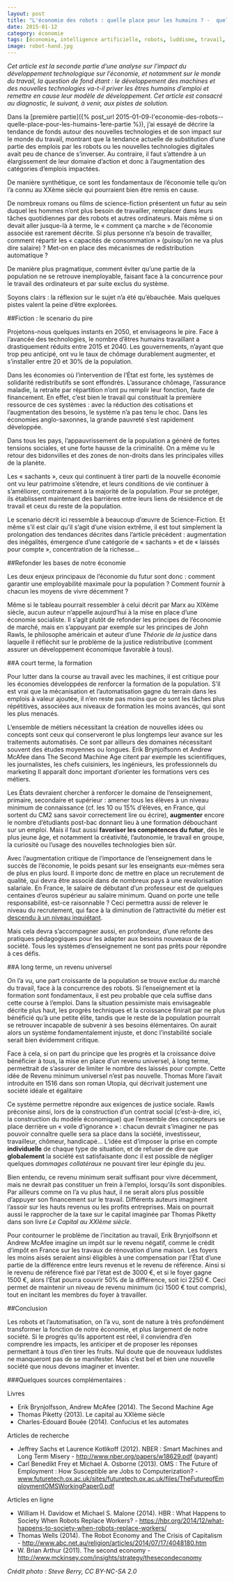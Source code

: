 ```yaml
---
layout: post
title: "L'économie des robots : quelle place pour les humains ? -  quelques pistes"
date: 2015-01-12
category: économie
tags: [économie, intelligence artificielle, robots, luddisme, travail, capitalisme]
image: robot-hand.jpg
---
```

*Cet article est la seconde partie d’une analyse sur l’impact du développement technologique sur l’économie, et notamment sur le monde du travail, la question de fond étant : le développement des machines et des nouvelles technologies va-t-il priver les êtres humains d’emploi et remettre en cause leur modèle de développement. Cet article est consacré au diagnostic, le suivant, à venir, aux pistes de solution.*

<!--more-->

Dans la [première partie]({% post_url 2015-01-09-l'economie-des-robots--quelle-place-pour-les-humains-1ere-partie %}), j’ai essayé de décrire la tendance de fonds autour des nouvelles technologies et de son impact sur le monde du travail, montrant que la tendance actuelle de substitution d’une partie des emplois par les robots ou les nouvelles technologies digitales avait peu de chance de s’inverser. Au contraire, il faut s’attendre à un élargissement de leur domaine d’action et donc à l’augmentation des catégories d’emplois impactées.

De manière synthétique, ce sont les fondamentaux de l’économie telle qu’on l’a connu au XXème siècle qui pourraient bien être remis en cause.

De nombreux romans ou films de science-fiction présentent un futur au sein duquel les hommes n’ont plus besoin de travailler, remplacer dans leurs tâches quotidiennes par des robots et autres ordinateurs. Mais même si on devait aller jusque-là à terme, le « comment ça marche » de l’économie associée est rarement décrite. Si plus personne n’a besoin de travailler, comment répartir les « capacités de consommation » (puisqu’on ne va plus dire salaire) ? Met-on en place des mécanismes de redistribution automatique ?


De manière plus pragmatique, comment éviter qu’une partie de la population ne se retrouve inemployable, faisant face à la concurrence pour le travail des ordinateurs et par suite exclus du système.

Soyons clairs : la réflexion sur le sujet n’a été qu’ébauchée. Mais quelques pistes valent la peine d’être explorées.

##Fiction : le scenario du pire

Projetons-nous quelques instants en 2050, et envisageons le pire. Face à l’avancée des technologies, le nombre d’êtres humains travaillant a drastiquement réduits entre 2015 et 2040. Les gouvernements, n’ayant que trop peu anticipé, ont vu le taux de chômage durablement augmenter, et s’installer entre 20 et 30% de la population.

Dans les économies où l’intervention de l’État est forte, les systèmes de solidarité redistributifs se sont effondrés. L’assurance chômage, l’assurance maladie, la retraite par répartition n’ont pu remplir leur fonction, faute de financement. En effet, c’est bien le travail qui constituait la première ressource de ces systèmes : avec la réduction des cotisations et l’augmentation des besoins, le système n’a pas tenu le choc. Dans les économies anglo-saxonnes, la grande pauvreté s’est rapidement développée.

Dans tous les pays, l’appauvrissement de la population a généré de fortes tensions sociales, et une forte hausse de la criminalité. On a même vu le retour des bidonvilles et des zones de non-droits dans les principales villes de la planète.

Les « sachants », ceux qui continuent à tirer parti de la nouvelle économie ont vu leur patrimoine s’étendre, et leurs conditions de vie continuer à s’améliorer, contrairement à la majorité de la population. Pour se protéger, ils établissent maintenant des barrières entre leurs liens de résidence et de travail et ceux du reste de la population.

Le scenario décrit ici ressemble à beaucoup d’œuvre de Science-Fiction. Et même s’il est clair qu’il s’agit d’une vision extrême, il est tout simplement la prolongation des tendances décrites dans l’article précédent : augmentation des inégalités, émergence d’une catégorie de « sachants » et de « laissés pour compte », concentration de la richesse…

##Refonder les bases de notre économie

Les deux enjeux principaux de l’économie du futur sont donc : comment garantir une employabilité maximale pour la population ? Comment fournir à chacun les moyens de vivre décemment ?

Même si le tableau pourrait ressembler à celui décrit par Marx au XIXème siècle, aucun auteur n’appelle aujourd’hui à la mise en place d’une économie socialiste. Il s’agit plutôt de refonder les principes de l’économie de marché, mais en  s’appuyant par exemple sur les principes de John Rawls, le philosophe américain et auteur d’une *Théorie de la justice* dans laquelle il réfléchit sur le problème de la justice redistributive (comment assurer un développement économique favorable à tous).

##A court terme, la formation

Pour lutter dans la course au travail avec les machines, il est critique pour les économies développées de renforcer la formation de la population. S’il est vrai que la mécanisation et l’automatisation gagne du terrain dans les emplois à valeur ajoutée, il n’en reste pas moins que ce sont les tâches plus répétitives, associées aux niveaux de formation les moins avancés, qui sont les plus menacés.

L’ensemble de métiers nécessitant la création de nouvelles idées ou concepts sont ceux qui conserveront le plus longtemps leur avance sur les traitements automatisés. Ce sont par ailleurs des domaines nécessitant souvent des études moyennes ou longues. Erik Brynjolfsonn et Andrew McAfee dans The Second Machine Age citent par exemple les scientifiques, les journalistes, les chefs cuisiniers, les ingénieurs, les professionnels du marketing Il apparaît donc important d’orienter les formations vers ces métiers.

Les États devraient chercher à renforcer le domaine de l’enseignement, primaire, secondaire et supérieur : amener tous les élèves à un niveau minimum de connaissance (cf. les 10 ou 15% d’élèves, en France, qui sortent du CM2 sans savoir correctement lire ou écrire), **augmenter** encore le nombre d’étudiants post-bac donnant lieu à une formation débouchant sur un emploi. Mais il faut aussi **favoriser les compétences du futur**, dès le plus jeune âge, et notamment la créativité, l’autonomie, le travail en groupe, la curiosité ou l’usage des nouvelles technologies bien sûr.

Avec l’augmentation critique de l’importance de l’enseignement dans le succès de l’économie, le poids pesant sur les enseignants eux-mêmes sera de plus en plus lourd. Il importe donc de mettre en place un recrutement de qualité, qui devra être associé dans de nombreux pays à une revalorisation salariale. En France, le salaire de débutant d’un professeur est de quelques centaines d’euros supérieur au salaire minimum. Quand on porte une telle responsabilité, est-ce raisonnable ? Ceci permettra aussi de relever le niveau du recrutement, qui face à la diminution de l’attractivité du métier est [descendu à un niveau inquiétant](http://rue89.nouvelobs.com/2014/05/13/france-peut-devenir-prof-ecoles-41720-moyenne-252109).

Mais cela devra s’accompagner aussi, en profondeur, d’une refonte des pratiques pédagogiques pour les adapter aux besoins nouveaux de la société. Tous les systèmes d’enseignement ne sont pas prêts pour répondre à ces défis.

##A long terme, un revenu universel

On l’a vu, une part croissante de la population se trouve exclue du marché du travail, face à la concurrence des robots. Si l’enseignement et la formation sont fondamentaux, il est peu probable que cela suffise dans cette course à l’emploi. Dans la situation pessimiste mais envisageable décrite plus haut, les progrès techniques et la croissance finirait par ne plus bénéficié qu’à une petite élite, tandis que le reste de la population pourrait se retrouver incapable de subvenir à ses besoins élémentaires. On aurait alors un système fondamentalement injuste, et donc l’instabilité sociale serait bien évidemment critique.

Face à cela, si on part du principe que les progrès et la croissance doive bénéficier à tous, la mise en place d’un revenu universel, à long terme, permettrait de s’assurer de limiter le nombre des laissés pour compte. Cette idée de Revenu minimum universel n’est pas nouvelle. Thomas More l’avait introduite en 1516 dans son roman Utopia, qui décrivait justement une société idéale et égalitaire

Ce système permettre répondre aux exigences de justice sociale. Rawls préconise ainsi, lors de la construction d’un contrat social (c’est-à-dire, ici, la construction du modèle économique) que l’ensemble des concepteurs se place derrière un « voile d’ignorance » : chacun devrait s’imaginer ne pas pouvoir connaître quelle sera sa place dans la société, investisseur, travailleur, chômeur, handicapé… L’idée est d’imposer la prise en compte **individuelle** de chaque type de situation, et de refuser de dire que **globalement** la société est satisfaisante donc il est possible de négliger quelques *dommages collatéraux* ne pouvant tirer leur épingle du jeu.

Bien entendu, ce revenu minimum serait suffisant pour vivre décemment, mais ne devrait pas constituer un frein à l’emploi, lorsqu’ils sont disponibles. Par ailleurs comme on l’a vu plus haut, il ne serait alors plus possible d’appuyer son financement sur le travail. Différents auteurs imaginent l’assoir sur les hauts revenus ou les profits entreprises. Mais on pourrait aussi le rapprocher de la taxe sur le capital imaginée par Thomas Piketty dans son livre *Le Capital au XXIème siècle*.

Pour contourner le problème de l’incitation au travail, Erik Brynjolfsonn et Andrew McAfee imagine un impôt sur le revenu négatif, comme le crédit d’impôt en France sur les travaux de rénovation d’une maison. Les foyers les moins aisés seraient ainsi éligibles à une compensation par l’État d’une partie de la différence entre leurs revenus et le revenu de référence. Ainsi si le revenu de référence fixé par l’état est de 3000 €, et si le foyer gagne 1500 €, alors l’État pourra couvrir 50% de la différence, soit ici 2250 €. Ceci permet de maintenir un niveau de revenu minimum (ici 1500 € tout compris), tout en incitant les membres du foyer à travailler.

##Conclusion

Les robots et l’automatisation, on l’a vu, sont de nature à très profondément  transformer la fonction de notre économie, et plus largement de notre société. Si le progrès qu’ils apportent est réel, il conviendra d’en comprendre les impacts, les anticiper et de proposer les réponses permettant à tous d’en tirer les fruits. Nul doute que de nouveaux luddistes ne manqueront pas de se manifester. Mais c’est bel et bien une nouvelle société que nous devons imaginer et inventer.

###Quelques sources complémentaires :

Livres

* Erik Brynjolfsson, Andrew McAfee (2014). The Second Machine Age
* Thomas Piketty (2013). Le capital au XXIème siècle
* Charles-Edouard Bouée (2014). Confucius et les automates

Articles de recherche

* Jeffrey Sachs et Laurence Kotlikoff (2012). NBER : Smart Machines and Long Term Misery - http://www.nber.org/papers/w18629.pdf (payant)
* Carl Benedikt Frey et Michael A. Osborne (2013). OMS : The Future of Employment : How Susceptible are Jobs to Computerization? - www.futuretech.ox.ac.uk/sites/futuretech.ox.ac.uk/files/TheFutureofEmploymentOMSWorkingPaper0.pdf

Articles en ligne

* William H. Davidow et Michael S. Malone (2014). HBR : What Happens to Society When Robots Replace Workers? - https://hbr.org/2014/12/what-happens-to-society-when-robots-replace-workers/
* Thomas Wells (2014). The Robot Economy and The Crisis of Capitalism - http://www.abc.net.au/religion/articles/2014/07/17/4048180.htm
* W. Brian Arthur (2011). The second economy - http://www.mckinsey.com/insights/strategy/thesecondeconomy

*Crédit photo : Steve Berry, CC BY-NC-SA 2.0*
